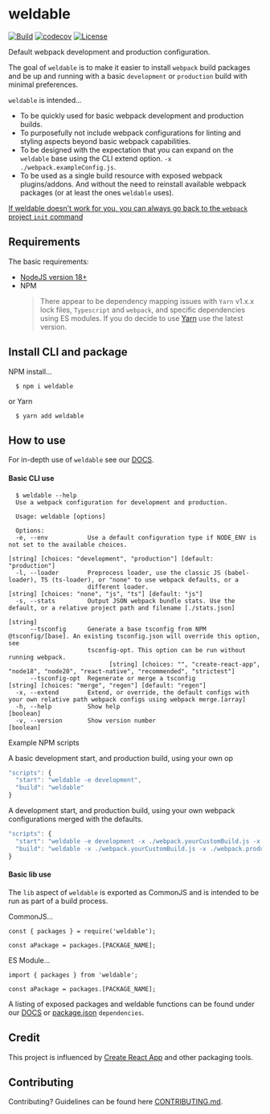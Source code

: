 # weldable
[![Build](https://github.com/cdcabrera/weldable/actions/workflows/integration.yml/badge.svg?branch=main)](https://github.com/cdcabrera/weldable/actions/workflows/integration.yml)
[![codecov](https://codecov.io/gh/cdcabrera/weldable/graph/badge.svg)](https://codecov.io/gh/cdcabrera/weldable)
[![License](https://img.shields.io/github/license/cdcabrera/weldable.svg)](https://github.com/cdcabrera/weldable/blob/main/LICENSE)

Default webpack development and production configuration.

The goal of `weldable` is to make it easier to install `webpack` build packages and be up and running with a basic
`development` or `production` build with minimal preferences.

`weldable` is intended...

- To be quickly used for basic webpack development and production builds.
- To purposefully not include webpack configurations for linting and styling aspects beyond basic webpack capabilities.
- To be designed with the expectation that you can expand on the `weldable` base using the CLI extend option. `-x ./webpack.exampleConfig.js`.
- To be used as a single build resource with exposed webpack plugins/addons. And without the need to reinstall available webpack packages (or at least the ones `weldable` uses).

[If weldable doesn't work for you, you can always go back to the `webpack` project `init` command](https://webpack.js.org/configuration/#set-up-a-new-webpack-project) 

## Requirements
The basic requirements:
 * [NodeJS version 18+](https://nodejs.org/)
 * NPM
   > There appear to be dependency mapping issues with `Yarn` v1.x.x lock files, `Typescript` and `webpack`, and specific dependencies
   > using ES modules. If you do decide to use [Yarn](https://yarnpkg.com) use the latest version.

## Install CLI and package

NPM install...

  ```shell
    $ npm i weldable
  ```

or Yarn

  ```shell
    $ yarn add weldable
  ```

## How to use
For in-depth use of `weldable` see our [DOCS](./DOCS.md).

#### Basic CLI use

```
  $ weldable --help
  Use a webpack configuration for development and production.

  Usage: weldable [options]

  Options:
  -e, --env           Use a default configuration type if NODE_ENV is not set to the available choices.
                                                               [string] [choices: "development", "production"] [default: "production"]
  -l, --loader        Preprocess loader, use the classic JS (babel-loader), TS (ts-loader), or "none" to use webpack defaults, or a
                      different loader.                                         [string] [choices: "none", "js", "ts"] [default: "js"]
  -s, --stats         Output JSON webpack bundle stats. Use the default, or a relative project path and filename [./stats.json]
                                                                                                                              [string]
      --tsconfig      Generate a base tsconfig from NPM @tsconfig/[base]. An existing tsconfig.json will override this option, see
                      tsconfig-opt. This option can be run without running webpack.
                            [string] [choices: "", "create-react-app", "node18", "node20", "react-native", "recommended", "strictest"]
      --tsconfig-opt  Regenerate or merge a tsconfig                           [string] [choices: "merge", "regen"] [default: "regen"]
  -x, --extend        Extend, or override, the default configs with your own relative path webpack configs using webpack merge.[array]
  -h, --help          Show help                                                                                              [boolean]
  -v, --version       Show version number                                                                                    [boolean]
```

Example NPM scripts

A basic development start, and production build, using your own op

   ```js
   "scripts": {
     "start": "weldable -e development",
     "build": "weldable"
   }
   ```

A development start, and production build, using your own webpack configurations merged with the defaults.

   ```js
   "scripts": {
     "start": "weldable -e development -x ./webpack.yourCustomBuild.js -x ./webpack.developmentBuild.js",
     "build": "weldable -x ./webpack.yourCustomBuild.js -x ./webpack.productionBuild.js"
   }
   ```

#### Basic lib use
The `lib` aspect of `weldable` is exported as CommonJS and is intended to be run as part of a build process.

CommonJS...
```
const { packages } = require('weldable');

const aPackage = packages.[PACKAGE_NAME];
```

ES Module...
```
import { packages } from 'weldable';

const aPackage = packages.[PACKAGE_NAME];
```

A listing of exposed packages and weldable functions can be found under our [DOCS](./DOCS.md) or
[package.json](./package.json) `dependencies`.


## Credit
This project is influenced by [Create React App](https://github.com/facebook/create-react-app) and other packaging tools.

## Contributing
Contributing? Guidelines can be found here [CONTRIBUTING.md](./CONTRIBUTING.md).
